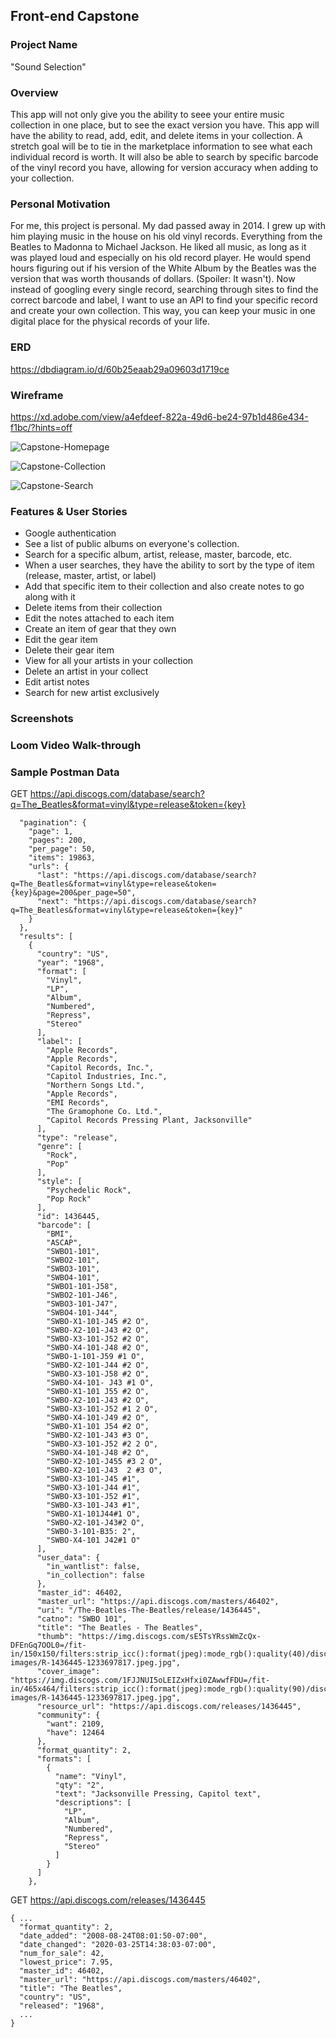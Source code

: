 ## Front-end Capstone

### Project Name
"Sound Selection"
### Overview
This app will not only give you the ability to seee your entire music collection in one place, but to see the exact version you have. This app will have the ability to read, add, edit, and delete items in your collection. A stretch goal will be to tie in the marketplace information to see what each individual record is worth. It will also be able to search by specific barcode of the vinyl record you have, allowing for version accuracy when adding to your collection.
### Personal Motivation
For me, this project is personal. My dad passed away in 2014. I grew up with him playing music in the house on his old vinyl records. Everything from the Beatles to Madonna to Michael Jackson. He liked all music, as long as it was played loud and especially on his old record player. He would spend hours figuring out if his version of the White Album by the Beatles was the version that was worth thousands of dollars. (Spoiler: It wasn't). Now instead of googling every single record, searching through sites to find the correct barcode and label, I want to use an API to find your specific record and create your own collection. This way, you can keep your music in one digital place for the physical records of your life. 
### ERD
https://dbdiagram.io/d/60b25eaab29a09603d1719ce
### Wireframe
https://xd.adobe.com/view/a4efdeef-822a-49d6-be24-97b1d486e434-f1bc/?hints=off

![Capstone-Homepage](https://user-images.githubusercontent.com/76854545/120740354-0ebe0b00-c4c1-11eb-85b9-4f3b0e9f9315.png)

![Capstone-Collection](https://user-images.githubusercontent.com/76854545/120740375-17164600-c4c1-11eb-8a3f-3d9297318c1e.png)

![Capstone-Search](https://user-images.githubusercontent.com/76854545/120740391-1978a000-c4c1-11eb-8f19-e07301b31af2.png)

### Features & User Stories
- Google authentication
- See a list of public albums on everyone's collection.
- Search for a specific album, artist, release, master, barcode, etc.
- When a user searches, they have the ability to sort by the type of item (release, master, artist, or label)
- Add that specific item to their collection and also create notes to go along with it
- Delete items from their collection
- Edit the notes attached to each item
- Create an item of gear that they own
- Edit the gear item
- Delete their gear item
- View for all your artists in your collection
- Delete an artist in your collect
- Edit artist notes
- Search for new artist exclusively

### Screenshots

### Loom Video Walk-through

### Sample Postman Data

GET https://api.discogs.com/database/search?q=The_Beatles&format=vinyl&type=release&token={key}
```{
  "pagination": {
    "page": 1,
    "pages": 200,
    "per_page": 50,
    "items": 19863,
    "urls": {
      "last": "https://api.discogs.com/database/search?q=The_Beatles&format=vinyl&type=release&token={key}&page=200&per_page=50",
      "next": "https://api.discogs.com/database/search?q=The_Beatles&format=vinyl&type=release&token={key}"
    }
  },
  "results": [
    {
      "country": "US",
      "year": "1968",
      "format": [
        "Vinyl",
        "LP",
        "Album",
        "Numbered",
        "Repress",
        "Stereo"
      ],
      "label": [
        "Apple Records",
        "Apple Records",
        "Capitol Records, Inc.",
        "Capitol Industries, Inc.",
        "Northern Songs Ltd.",
        "Apple Records",
        "EMI Records",
        "The Gramophone Co. Ltd.",
        "Capitol Records Pressing Plant, Jacksonville"
      ],
      "type": "release",
      "genre": [
        "Rock",
        "Pop"
      ],
      "style": [
        "Psychedelic Rock",
        "Pop Rock"
      ],
      "id": 1436445,
      "barcode": [
        "BMI",
        "ASCAP",
        "SWBO1-101",
        "SWBO2-101",
        "SWBO3-101",
        "SWBO4-101",
        "SWBO1-101-J58",
        "SWBO2-101-J46",
        "SWBO3-101-J47",
        "SWBO4-101-J44",
        "SWBO-X1-101-J45 #2 O",
        "SWBO-X2-101-J43 #2 O",
        "SWBO-X3-101-J52 #2 O",
        "SWBO-X4-101-J48 #2 O",
        "SWBO-1-101-J59 #1 O",
        "SWBO-X2-101-J44 #2 O",
        "SWBO-X3-101-J58 #2 O",
        "SWBO-X4-101- J43 #1 O",
        "SWBO-X1-101 J55 #2 O",
        "SWBO-X2-101-J43 #2 O",
        "SWBO-X3-101-J52 #1 2 O",
        "SWBO-X4-101-J49 #2 O",
        "SWBO-X1-101 J54 #2 O",
        "SWBO-X2-101-J43 #3 O",
        "SWBO-X3-101-J52 #2 2 O",
        "SWBO-X4-101-J48 #2 O",
        "SWBO-X2-101-J455 #3 2 O",
        "SWBO-X2-101-J43  2 #3 O",
        "SWBO-X3-101-J45 #1",
        "SWBO-X3-101-J44 #1",
        "SWBO-X3-101-J52 #1",
        "SWBO-X3-101-J43 #1",
        "SWBO-X1-101J44#1 O",
        "SWBO-X2-101-J43#2 O",
        "SWBO-3-101-B35: 2",
        "SWBO-X4-101 J42#1 O"
      ],
      "user_data": {
        "in_wantlist": false,
        "in_collection": false
      },
      "master_id": 46402,
      "master_url": "https://api.discogs.com/masters/46402",
      "uri": "/The-Beatles-The-Beatles/release/1436445",
      "catno": "SWBO 101",
      "title": "The Beatles - The Beatles",
      "thumb": "https://img.discogs.com/sE5TsYRssWmZcQx-DFEnGq7OOL0=/fit-in/150x150/filters:strip_icc():format(jpeg):mode_rgb():quality(40)/discogs-images/R-1436445-1233697817.jpeg.jpg",
      "cover_image": "https://img.discogs.com/1FJJNUI5oLEIZxHfxi0ZAwwfFDU=/fit-in/465x464/filters:strip_icc():format(jpeg):mode_rgb():quality(90)/discogs-images/R-1436445-1233697817.jpeg.jpg",
      "resource_url": "https://api.discogs.com/releases/1436445",
      "community": {
        "want": 2109,
        "have": 12464
      },
      "format_quantity": 2,
      "formats": [
        {
          "name": "Vinyl",
          "qty": "2",
          "text": "Jacksonville Pressing, Capitol text",
          "descriptions": [
            "LP",
            "Album",
            "Numbered",
            "Repress",
            "Stereo"
          ]
        }
      ]
    },

```
GET https://api.discogs.com/releases/1436445
```
{ ...
  "format_quantity": 2,
  "date_added": "2008-08-24T08:01:50-07:00",
  "date_changed": "2020-03-25T14:38:03-07:00",
  "num_for_sale": 42,
  "lowest_price": 7.95,
  "master_id": 46402,
  "master_url": "https://api.discogs.com/masters/46402",
  "title": "The Beatles",
  "country": "US",
  "released": "1968",
  ...
}
